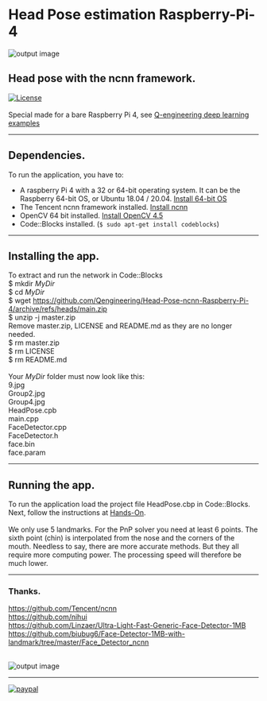 # Head Pose estimation Raspberry-Pi-4
![output image]( https://qengineering.eu/images/HeadPose_9.jpg )
## Head pose with the ncnn framework. <br/>
[![License](https://img.shields.io/badge/License-BSD%203--Clause-blue.svg)](https://opensource.org/licenses/BSD-3-Clause)<br/><br/>
Special made for a bare Raspberry Pi 4, see [Q-engineering deep learning examples](https://qengineering.eu/deep-learning-examples-on-raspberry-32-64-os.html)

------------

## Dependencies.
To run the application, you have to:
- A raspberry Pi 4 with a 32 or 64-bit operating system. It can be the Raspberry 64-bit OS, or Ubuntu 18.04 / 20.04. [Install 64-bit OS](https://qengineering.eu/install-raspberry-64-os.html) <br/>
- The Tencent ncnn framework installed. [Install ncnn](https://qengineering.eu/install-ncnn-on-raspberry-pi-4.html) <br/>
- OpenCV 64 bit installed. [Install OpenCV 4.5](https://qengineering.eu/install-opencv-4.5-on-raspberry-64-os.html) <br/>
- Code::Blocks installed. (```$ sudo apt-get install codeblocks```)

------------

## Installing the app.
To extract and run the network in Code::Blocks <br/>
$ mkdir *MyDir* <br/>
$ cd *MyDir* <br/>
$ wget https://github.com/Qengineering/Head-Pose-ncnn-Raspberry-Pi-4/archive/refs/heads/main.zip <br/>
$ unzip -j master.zip <br/>
Remove master.zip, LICENSE and README.md as they are no longer needed. <br/> 
$ rm master.zip <br/>
$ rm LICENSE <br/>
$ rm README.md <br/> <br/>
Your *MyDir* folder must now look like this: <br/> 
9.jpg <br/>
Group2.jpg <br/>
Group4.jpg <br/>
HeadPose.cpb <br/>
main.cpp <br/>
FaceDetector.cpp <br/>
FaceDetector.h <br/>
face.bin <br/>
face.param <br/>

------------

## Running the app.
To run the application load the project file HeadPose.cbp in Code::Blocks.<br/> 
Next, follow the instructions at [Hands-On](https://qengineering.eu/deep-learning-examples-on-raspberry-32-64-os.html#HandsOn).<br/><br/>
We only use 5 landmarks. For the PnP solver you need at least 6 points. The sixth point (chin) is interpolated from the nose and the corners of the mouth.
Needless to say, there are more accurate methods. But they all require more computing power. The processing speed will therefore be much lower.

------------

### Thanks.
https://github.com/Tencent/ncnn<br/>
https://github.com/nihui<br/>
https://github.com/Linzaer/Ultra-Light-Fast-Generic-Face-Detector-1MB<br/>
https://github.com/biubug6/Face-Detector-1MB-with-landmark/tree/master/Face_Detector_ncnn<br/><br/>

![output image]( https://qengineering.eu/images/HeadPose_2.jpg )

------------

[![paypal](https://qengineering.eu/images/TipJarSmall4.png)](https://www.paypal.com/cgi-bin/webscr?cmd=_s-xclick&hosted_button_id=CPZTM5BB3FCYL) 
